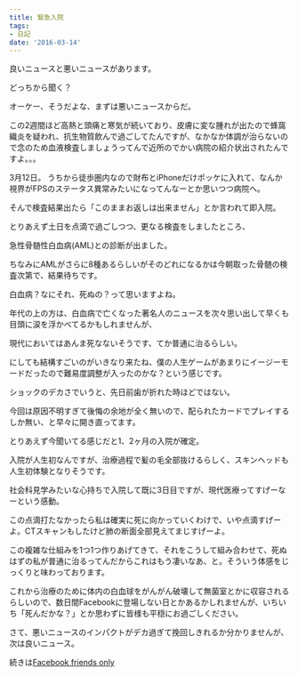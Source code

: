 ```yaml
---
title: 緊急入院
tags:
- 日記
date: '2016-03-14'
---
```


良いニュースと悪いニュースがあります。

どっちから聞く？

オーケー、そうだよな、まずは悪いニュースからだ。

この2週間ほど高熱と頭痛と寒気が続いており、皮膚に変な腫れが出たので蜂窩織炎を疑われ、抗生物質飲んで過ごしてたんですが、なかなか体調が治らないので念のため血液検査しましょうってんで近所のでかい病院の紹介状出されたんですよ。。。

3月12日。
うちから徒歩圏内なので財布とiPhoneだけポッケに入れて、なんか視界がFPSのステータス異常みたいになってんなーとか思いつつ病院へ。

そんで検査結果出たら「このままお返しは出来ません」とか言われて即入院。

とりあえず土日を点滴で過ごしつつ、更なる検査をしましたところ、

急性骨髄性白血病(AML)との診断が出ました。

ちなみにAMLがさらに8種あるらしいがそのどれになるかは今朝取った骨髄の検査次第で、結果待ちです。

白血病？なにそれ、死ぬの？って思いますよね。

年代の上の方は、白血病で亡くなった著名人のニュースを次々思い出して早くも目頭に涙を浮かべてるかもしれませんが、

現代においてはあんま死なないそうです、てか普通に治るらしい。

にしても結構すごいのがいきなり来たね、僕の人生ゲームがあまりにイージーモードだったので難易度調整が入ったのかな？という感じです。

ショックのデカさでいうと、先日前歯が折れた時ほどではない。

今回は原因不明すぎて後悔の余地が全く無いので、配られたカードでプレイするしか無い、と早々に開き直ってます。

とりあえず今聞いてる感じだと1、2ヶ月の入院が確定。

入院が人生初なんですが、治療過程で髪の毛全部抜けるらしく、スキンヘッドも人生初体験となりそうです。

社会科見学みたいな心持ちで入院して既に3日目ですが、現代医療ってすげーなーという感動。

この点滴打たなかったら私は確実に死に向かっていくわけで、いや点滴すげーよ。CTスキャンもしたけど肺の断面全部見えてまじすげーよ。

この複雑な仕組みを1つ1つ作りあげてきて、それをこうして組み合わせて、死ぬはずの私が普通に治るってんだからこれはもう凄いなあ、と。そういう体感をじっくりと味わっております。

これから治療のために体内の白血球をがんがん破壊して無菌室とかに収容されるらしいので、数日間Facebookに登場しない日とかあるかしれませんが、いちいち「死んだかな？」とか思わずに皆様も平穏にお過ごしください。

さて、悪いニュースのインパクトがデカ過ぎて挽回しきれるか分かりませんが、次は良いニュース。

続きは[Facebook friends only](https://www.facebook.com/ohkubo.kohei/posts/pfbid02K6peCsMArUevywfynFbf5v1RUQVJc2ppi1A15416cqxVf85wCUb9tqxMSGEUFaizl)
